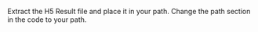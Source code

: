 Extract the H5 Result file and place it in your path. Change the path section in the code to your path.
